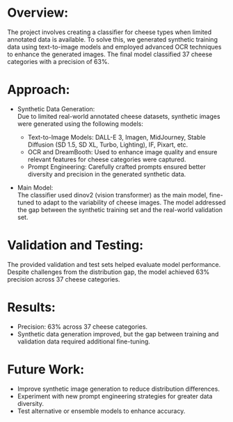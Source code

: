 # Overview:  
The project involves creating a classifier for cheese types when limited annotated data is available. To solve this, we generated synthetic training data using text-to-image models and employed advanced OCR techniques to enhance the generated images. The final model classified 37 cheese categories with a precision of 63\%.

# Approach:  

- Synthetic Data Generation:  
  Due to limited real-world annotated cheese datasets, synthetic images were generated using the following models:
  - Text-to-Image Models: DALL-E 3, Imagen, MidJourney, Stable Diffusion (SD 1.5, SD XL, Turbo, Lighting), IF, Pixart, etc.
  - OCR and DreamBooth: Used to enhance image quality and ensure relevant features for cheese categories were captured.
  - Prompt Engineering: Carefully crafted prompts ensured better diversity and precision in the generated synthetic data.

- Main Model:  
  The classifier used dinov2 (vision transformer) as the main model, fine-tuned to adapt to the variability of cheese images. The model addressed the gap between the synthetic training set and the real-world validation set.

# Validation and Testing:  
The provided validation and test sets helped evaluate model performance. Despite challenges from the distribution gap, the model achieved 63\% precision across 37 cheese categories.

# Results:  

- Precision: 63\% across 37 cheese categories.  
- Synthetic data generation improved, but the gap between training and validation data required additional fine-tuning.

# Future Work:  

- Improve synthetic image generation to reduce distribution differences.  
- Experiment with new prompt engineering strategies for greater data diversity.  
- Test alternative or ensemble models to enhance accuracy.
